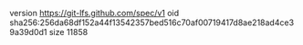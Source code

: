 version https://git-lfs.github.com/spec/v1
oid sha256:256da68df152a44f13542357bed516c70af00719417d8ae218ad4ce39a39d0d1
size 11858
